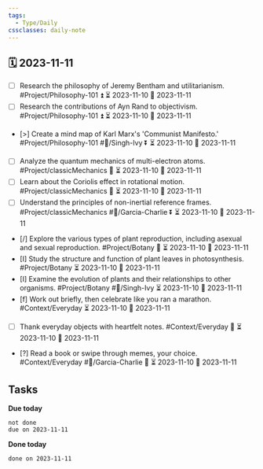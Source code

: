 ```yaml
---
tags:
  - Type/Daily
cssclasses: daily-note
---
```


## 🗓️ 2023-11-11

- [ ] Research the philosophy of Jeremy Bentham and utilitarianism. #Project/Philosophy-101 ⏫ ⏳ 2023-11-10 📅 2023-11-11
- [ ] Research the contributions of Ayn Rand to objectivism. #Project/Philosophy-101 ⏫ ⏳ 2023-11-10 📅 2023-11-11
- [>] Create a mind map of Karl Marx's 'Communist Manifesto.' #Project/Philosophy-101 #👤/Singh-Ivy ⏬ ⏳ 2023-11-10 📅 2023-11-11
- [ ] Analyze the quantum mechanics of multi-electron atoms. #Project/classicMechanics 🔺 ⏳ 2023-11-10 📅 2023-11-11
- [ ] Learn about the Coriolis effect in rotational motion. #Project/classicMechanics 🔼 ⏳ 2023-11-10 📅 2023-11-11
- [ ] Understand the principles of non-inertial reference frames. #Project/classicMechanics #👤/Garcia-Charlie ⏬ ⏳ 2023-11-10 📅 2023-11-11
- [/] Explore the various types of plant reproduction, including asexual and sexual reproduction. #Project/Botany 🔺 ⏳ 2023-11-10 📅 2023-11-11
- [I] Study the structure and function of plant leaves in photosynthesis. #Project/Botany ⏳ 2023-11-10 📅 2023-11-11
- [I] Examine the evolution of plants and their relationships to other organisms. #Project/Botany #👤/Singh-Ivy ⏳ 2023-11-10 📅 2023-11-11
- [f] Work out briefly, then celebrate like you ran a marathon. #Context/Everyday ⏳ 2023-11-10 📅 2023-11-11
- [ ] Thank everyday objects with heartfelt notes. #Context/Everyday 🔼 ⏳ 2023-11-10 📅 2023-11-11
- [?] Read a book or swipe through memes, your choice. #Context/Everyday #👤/Garcia-Charlie 🔽 ⏳ 2023-11-10 📅 2023-11-11

## Tasks

**Due today**

```tasks
not done
due on 2023-11-11
```

**Done today**

```tasks
done on 2023-11-11
```
            